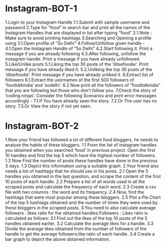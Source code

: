 # Instagram-BOT-1
1.Login to your Instagram Handle
  1.1.Submit with sample username and password
2.Type for “food” in search bar and print all the names of the Instagram Handles that are displayed in list after typing “food”
  2.1.Note : Make sure to avoid printing hashtags
3.Searching and Opening a profile using 
  3.1.Open profile of “So Delhi”
4.Follow/Unfollow given handle - 
  4.1.Open the Instagram Handle of “So Delhi”
  4.2.Start following it. Print a message if you are already following
  4.3.After following, unfollow the instagram handle. Print a message if you have already unfollowed.
5.Like/Unlike posts
  5.1.Liking the top 30 posts of the ‘dilsefoodie'. Print message if you have already liked it.
  5.2.Unliking the top 30 posts of the ‘dilsefoodie’. Print message if you have already unliked it.
6.Extract list of followers
  6.1.Extract the usernames of the first 500 followers of ‘foodtalkindia’ and ‘sodelhi’.
  6.2.Now print all the followers of “foodtalkindia” that you are following but those who don’t follow you.
7.Check the story of ‘coding.ninjas’. Consider the following Scenarios and print error messages accordingly -
  7.1.If You have already seen the story.
  7.2.Or The user has no story.
  7.3.Or View the story if not yet seen.

# Instagram-BOT-2
1.Now your friend has followed a lot of different food bloggers, he needs to analyse the habits of these bloggers.
    1.1 From the list of instagram handles you obtained when you searched ‘food’ in previous project. Open the first 10 handles and find the top 5 which have the highest         number of followers.
    1.2 Now Find the number of posts these handles have done in the previous 3 days.
    1.3 Depict this information using a suitable graph.
2.Your friend also needs a list of hashtags that he should use in his posts.
    2.1 Open the 5 handles you obtained in the last question, and scrape the content of the first 10 posts of each handle.
    2.2 Prepare a list of all words used in all the scraped posts and calculate the frequency of each word.
    2.3 Create a csv file with two columns : the word and its frequency.
    2.4 Now, find the hashtags that were most popular among these bloggers.
    2.5 Plot a Pie Chart of the top 5 hashtags obtained and the number of times they were used by these bloggers in the scraped posts.
3.You need to also calculate average followers : likes ratio for the obtained handles.Followers : Likes ratio is calculated as follows:
    3.1 Find out the likes of the top 10 posts of the 5 handles obtained earlier.
    3.2 Calculate the average likes for a handle.
    3.3 Divide the average likes obtained from the number of followers of the handle to get the average followers:like ratio of each handle.
    3.4 Create a bar graph to depict the above obtained information.
